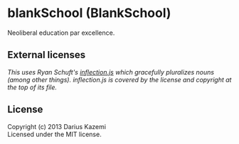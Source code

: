 # blankSchool (BlankSchool)

Neoliberal education par excellence.

## External licenses
_This uses Ryan Schuft's [inflection.js](https://code.google.com/p/inflection-js/) which gracefully pluralizes nouns (among other things). inflection.js is covered by the license and copyright at the top of its file._

## License
Copyright (c) 2013 Darius Kazemi  
Licensed under the MIT license.
